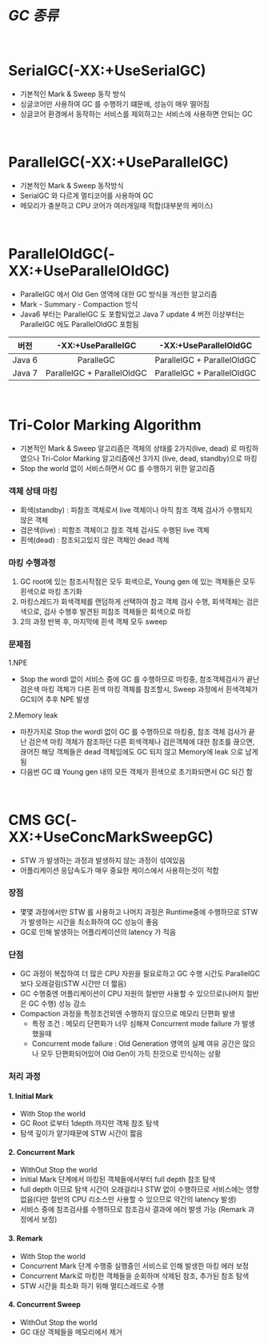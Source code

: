 # ***GC 종류***
<br>

# SerialGC(-XX:+UseSerialGC)
* 기본적인 Mark & Sweep 동작 방식
* 싱글코어만 사용하여 GC 를 수행하기 떄문에, 성능이 매우 떨어짐
* 싱글코어 환경에서 동작하는 서비스를 제외하고는 서비스에 사용하면 안되는 GC

<br>

# ParallelGC(-XX:+UseParallelGC)
* 기본적인 Mark & Sweep 동작방식
* SerialGC 와 다르게 멀티코어를 사용하여 GC
* 메모리가 충분하고 CPU 코어가 여러개일때 적합(대부분의 케이스)

<br>

# ParallelOldGC(-XX:+UseParallelOldGC)
* ParallelGC 에서 Old Gen 영역에 대한 GC 방식을 개선한 알고리즘
* Mark - Summary - Compaction 방식
* Java6 부터는 ParallelGC 도 포함되었고 Java 7 update 4 버전 이상부터는 ParallelGC 에도 ParallelOldGC 포함됨

| 버전 | -XX:+UseParallelGC | -XX:+UseParallelOldGC|
|:----:|:-------------:|:---------------:|
|Java 6 | ParalleGC | ParallelGC + ParallelOldGC |
|Java 7 | ParallelGC + ParallelOldGC | ParallelGC + ParallelOldGC |

<br>

# Tri-Color Marking Algorithm
* 기본적인 Mark & Sweep 알고리즘은 객체의 상태를 2가지(live, dead) 로 마킹하였으나 Tri-Color Marking 알고리즘에선 3가지 (live, dead, standby)으로 마킹
* Stop the world 없이 서비스하면서 GC 를 수행하기 위한 알고리즘

### 객체 상태 마킹
* 회색(standby) : 피참조 객체로서 live 객체이나 아직 참조 객체 검사가 수행되지 않은 객체
* 검은색(live) : 피함조 객체이고 참조 객체 검사도 수행된 live 객체
* 흰색(dead) : 참조되고있지 않은 객체인 dead 객체

### 마킹 수행과정
1. GC root에 있는 참조시작점은 모두 회색으로, Young gen 에 있는 객체들은 모두 흰색으로 마킹 초기화
2. 마킹스레드가 회색객체를 랜덤하게 선택하여 참고 객체 검사 수행, 회색객체는 검은색으로, 검사 수행후 발견된 피참조 객체들은 회색으로 마킹
3. 2의 과정 반복 후, 마지막에 흰색 객체 모두 sweep

### 문제점
1.NPE
* Stop the wordl 없이 서비스 중에 GC 를 수행하므로 마킹중, 참조객체검사가 끝난 검은색 마킹 객체가 다른 흰색 마킹 객체를 참조할시, Sweep 과정에서 흰색객체가 GC되어 추후 NPE 발생

2.Memory leak
* 마찬가지로 Stop the wordl 없이 GC 를 수행하므로 마킹중, 참조 객체 검사가 끝난 검은색 마킹 객체가 참조하던 다른 회색객체나 검은객체에 대한 참조를 끊으면, 끊어진 해당 객체들은 dead 객체임에도 GC 되지 않고 Memory에 leak 으로 남게됨
* 다음번 GC 떄 Young gen 내의 모든 객체가 흰색으로 초기화되면서 GC 되긴 함

<br>

# CMS GC(-XX:+UseConcMarkSweepGC)
* STW 가 발생하는 과정과 발생하지 않는 과정이 섞여있음
* 어플리케이션 응답속도가 매우 중요한 케이스에서 사용하는것이 적합

### 장점
* 몇몇 과정에서만 STW 를 사용하고 나머지 과정은 Runtime중에 수행하므로 STW가 발생하는 시간을 최소화하여 GC 성능이 좋음
* GC로 인해 발생하는 어플리케이션의 latency 가 적음

### 단점
* GC 과정이 복잡하여 더 많은 CPU 자원을 필요로하고 GC 수행 시간도 ParallelGC 보다 오래걸림(STW 시간만 더 짧음)
* GC 수행중엔 어플리케이션이 CPU 자원의 절반만 사용할 수 있으므로(나머지 절반은 GC 수행) 성능 감소
* Compaction 과정을 특정조건외엔 수행하지 않으므로 메모리 단편화 발생
    * 특정 조건 : 메모리 단편화가 너무 심해져 Concurrent mode failure 가 발생했을때
    * Concurrent mode failure : Old Generation 영역의 실제 여유 공간은 많으나 모두 단편화되어있어 Old Gen이 가득 찬것으로 인식하는 상황

### 처리 과정
#### 1. Initial Mark
* With Stop the world
* GC Root 로부터 1depth 까지만 객체 참조 탐색
* 탐색 깊이가 얕기때문에 STW 시간이 짧음

#### 2. Concurrent Mark
* WithOut Stop the world
* Initial Mark 단계에서 마킹된 객체들에서부터 full depth 참조 탐색
* full depth 이므로 탐색 시간이 오래걸리나 STW 없이 수행하므로 서비스에는 영향 없음(다만 절반의 CPU 리소스만 사용할 수 있으므로 약간의 latency 발생)
* 서비스 중에 참조검사를 수행하므로 참조검사 결과에 에러 발생 가능 (Remark 과정에서 보정)

#### 3. Remark
* With Stop the world
* Concurrent Mark 단계 수행중 실행중인 서비스로 인해 발생한 마킹 에러 보정
* Concurrent Mark로 마킹한 객체들을 순회하며 삭제된 참조, 추가된 참조 탐색
* STW 시간을 최소화 하기 위해 멀티스레드로 수행

#### 4. Concurrent Sweep
* WithOut Stop the world
* GC 대상 객체들을 메모리에서 제거